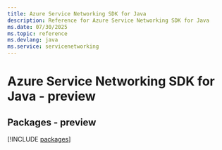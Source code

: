 ```yaml
---
title: Azure Service Networking SDK for Java
description: Reference for Azure Service Networking SDK for Java
ms.date: 07/30/2025
ms.topic: reference
ms.devlang: java
ms.service: servicenetworking
---
```

# Azure Service Networking SDK for Java - preview
## Packages - preview
[!INCLUDE [packages](service-networking-index.md)]